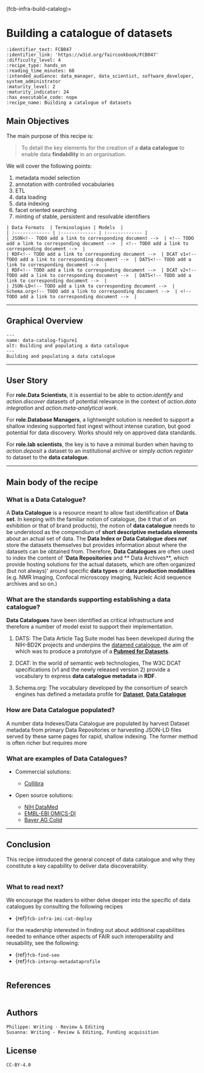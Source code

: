 (fcb-infra-build-catalog)=
# Building a catalogue of datasets

````{panels_fairplus}
:identifier_text: FCB047
:identifier_link: 'https://w3id.org/faircookbook/FCB047'
:difficulty_level: 4
:recipe_type: hands_on
:reading_time_minutes: 60
:intended_audience: data_manager, data_scientist, software_developer, system_administrator  
:maturity_level: 2
:maturity_indicator: 24
:has_executable_code: nope
:recipe_name: Building a catalogue of datasets 
```` 

## Main Objectives

The main purpose of this recipe is:

>  To detail the key elements for the creation of a **data catalogue** to enable data **findability** in an organisation.

We will cover the following points:

1. metadata model selection
2. annotation with controlled vocabularies
3. ETL
4. data loading
5. data indexing
6. facet oriented searching
7. minting of stable, persistent and resolvable identifiers

```{tabbed} Table of Data Standards
| Data Formats  | Terminologies | Models  |
| :------------- | :------------- | :------------- |
| JSON<!-- TODO add a link to corresponding document -->  | <!-- TODO add a link to corresponding document -->  | <!-- TODO add a link to corresponding document -->  |
| RDF<!-- TODO add a link to corresponding document -->  | DCAT v1<!-- TODO add a link to corresponding document -->  | DATS<!-- TODO add a link to corresponding document -->  |
| RDF<!-- TODO add a link to corresponding document -->  | DCAT v2<!-- TODO add a link to corresponding document -->  | DATS<!-- TODO add a link to corresponding document -->  |
| JSON-LD<!-- TODO add a link to corresponding document -->  | Schema.org<!-- TODO add a link to corresponding document -->  | <!-- TODO add a link to corresponding document -->  |
``` 

---


## Graphical Overview


```{figure} ../../../images/data-catalog-md-figure1.png
---
name: data-catalog-figure1
alt: Building and populating a data catalogue
---
Building and populating a data catalogue
```

---

## User Story
For **role.Data Scientists**, it is essential to be able to *action.identify* and *action.discover* datasets of potential
relevance in the context of *action.data integration* and *action.meta-analytical work*.

For **role.Database Managers**, a lightweight solution is needed to support a shallow indexing supported fast ingest 
without intense curation, but good potential for data discovery. Works should rely on approved data standards.

For **role.lab scientists**, the key is to have a minimal burden when having to *action.deposit* a dataset to an 
institutional archive or simply *action.register* to dataset to the **data catalogue**. 


---
## Main body of the recipe

### What is a Data Catalogue?

A **Data Catalogue** is a resource meant to allow fast identification of **Data set**. In keeping with the familiar notion 
of catalogue, (be it that of an exhibition or that of brand products), the notion of **data catalogue** needs to be
understood as the compendium of **short descriptive metadata elements** about an actual set of data. The 
**Data Index or Data Catalogue** ***does not*** store the datasets themselves but provides information
about where the datasets can be obtained from. Therefore, **Data Catalogues** are often used to index the content of
'**Data Repositories** and ** Data Archives**, which provide hosting solutions for the actual datasets, which are often
organized (but not always)' around specific **data types** or **data production modalities** 
(e.g. NMR Imaging, Confocal microscopy imaging, Nucleic Acid sequence archives and so on.)
 

### What are the standards supporting establishing a data catalogue?

**Data Catalogues** have been identified as critical infrastructure and therefore a number of model exist to support their implementation.
1. DATS:
The Data Article Tag Suite model<!-- TODO add a link to corresponding document --> has been developed during the 
NIH-BD2K projects and underpins the [datamed catalogue](https://datamed.org/), the aim of which was to produce a 
prototype of a [**Pubmed for Datasets**](https://pubmed.ncbi.nlm.nih.gov/29346583/).

2. DCAT:
In the world of semantic web technologies, The W3C DCAT specifications<!-- TODO add a link to corresponding document -->
(v1 and the newly released version 2) provide a vocabulary to express **data catalogue metadata** in **RDF**.
3. Schema.org:
The vocabulary developed by the consortium of search engines has defined a metadata profile for [**Dataset**](https://schema.org/Dataset),
[**Data Catalogue**](https://schema.org/DataCatalog)


### How are Data Catalogue populated?

A number data Indexes/Data Catalogue are populated by harvest Dataset metadata from primary Data Repositories or harvesting JSON-LD files served by these same pages for rapid, shallow indexing. The former method is often richer but requires more 

### What are examples of Data Catalogues?

* Commercial solutions:

    *  [Collibra](https://www.collibra.com/data-catalog)

* Open source solutions:

    * [NIH DataMed](https://datamed.org/)
    * [EMBL-EBI OMICS-DI](https://www.omicsdi.org/)
    * [Bayer AG Colid](https://bayer-group.github.io/COLID-Documentation/)


---

    
## Conclusion

This recipe introduced the general concept of data catalogue and why they constitute a key capability to deliver data discoverability.

````{fairsharing_panel}
````
 
### What to read next?

We encourage the readers to either delve deeper into the specific of data catalogues by consulting the following recipes

* {ref}`fcb-infra-imi-cat-deploy`
<!-- * TODO Deploying the FAIRPORT data catalogue {ref}` TODO fcb-infra-fairport-deploy` --> 
<!-- * TODO Deploying the GA4GH Beacon endpoint {ref}` TODO fcb-infra-beacon-deploy`     -->

For the readership interested in finding out about additional capabilities needed to enhance other aspects of FAIR such
interoperability and reusability, see the following:

* {ref}`fcb-find-seo`
* {ref}`fcb-interop-metadataprofile`

````{rdmkit_panel}
````


## References
````{dropdown} **References**
````

## Authors

<!-- TODO seems unlikely that all authors did review, but no-one the original draft. Clarify -->
````{authors_fairplus}
Philippe: Writing - Review & Editing
Susanna: Writing - Review & Editing, Funding acquisition
````


## License

````{license_fairplus}
CC-BY-4.0
````

